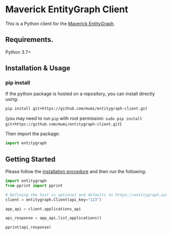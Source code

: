 # Maverick EntityGraph Client
This is a Python client for the [Maverick EntityGraph](https://github.com/bechtleav360/Maverick.EntityGraph).
## Requirements.

Python 3.7+

## Installation & Usage
### pip install

If the python package is hosted on a repository, you can install directly using:

```sh
pip install git+https://github.com/mumi/entitygraph-client.git
```
(you may need to run `pip` with root permission: `sudo pip install git+https://github.com/mumi/entitygraph-client.git`)

Then import the package:
```python
import entitygraph
```

## Getting Started

Please follow the [installation procedure](#installation--usage) and then run the following:

```python
import entitygraph
from pprint import pprint

# Defining the host is optional and defaults to https://entitygraph.azurewebsites.net/
client = entitygraph.Client(api_key="123")

app_api = client.applications_api

api_response = app_api.list_applications()

pprint(api_response)

```